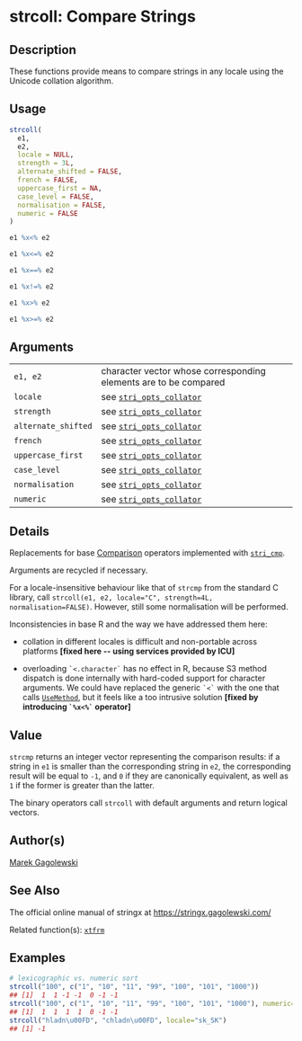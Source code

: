 # strcoll: Compare Strings

## Description

These functions provide means to compare strings in any locale using the Unicode collation algorithm.

## Usage

```r
strcoll(
  e1,
  e2,
  locale = NULL,
  strength = 3L,
  alternate_shifted = FALSE,
  french = FALSE,
  uppercase_first = NA,
  case_level = FALSE,
  normalisation = FALSE,
  numeric = FALSE
)

e1 %x<% e2

e1 %x<=% e2

e1 %x==% e2

e1 %x!=% e2

e1 %x>% e2

e1 %x>=% e2
```

## Arguments

|                     |                                                                                         |
|---------------------|-----------------------------------------------------------------------------------------|
| `e1, e2`            | character vector whose corresponding elements are to be compared                        |
| `locale`            | see [`stri_opts_collator`](https://stringi.gagolewski.com/rapi/stri_opts_collator.html) |
| `strength`          | see [`stri_opts_collator`](https://stringi.gagolewski.com/rapi/stri_opts_collator.html) |
| `alternate_shifted` | see [`stri_opts_collator`](https://stringi.gagolewski.com/rapi/stri_opts_collator.html) |
| `french`            | see [`stri_opts_collator`](https://stringi.gagolewski.com/rapi/stri_opts_collator.html) |
| `uppercase_first`   | see [`stri_opts_collator`](https://stringi.gagolewski.com/rapi/stri_opts_collator.html) |
| `case_level`        | see [`stri_opts_collator`](https://stringi.gagolewski.com/rapi/stri_opts_collator.html) |
| `normalisation`     | see [`stri_opts_collator`](https://stringi.gagolewski.com/rapi/stri_opts_collator.html) |
| `numeric`           | see [`stri_opts_collator`](https://stringi.gagolewski.com/rapi/stri_opts_collator.html) |

## Details

Replacements for base [Comparison](https://stat.ethz.ch/R-manual/R-devel/library/base/help/Comparison.html) operators implemented with [`stri_cmp`](https://stringi.gagolewski.com/rapi/stri_compare.html).

Arguments are recycled if necessary.

For a locale-insensitive behaviour like that of `strcmp` from the standard C library, call `strcoll(e1, e2, locale="C", strength=4L, normalisation=FALSE)`. However, still some normalisation will be performed.

Inconsistencies in base R and the way we have addressed them here:

-   collation in different locales is difficult and non-portable across platforms **\[fixed here -- using services provided by ICU\]**

-   overloading `` `<.character` `` has no effect in R, because S3 method dispatch is done internally with hard-coded support for character arguments. We could have replaced the generic `` `<` `` with the one that calls [`UseMethod`](https://stat.ethz.ch/R-manual/R-devel/library/base/help/UseMethod.html), but it feels like a too intrusive solution **\[fixed by introducing `` `%x<%` `` operator\]**

## Value

`strcmp` returns an integer vector representing the comparison results: if a string in `e1` is smaller than the corresponding string in `e2`, the corresponding result will be equal to `-1`, and `0` if they are canonically equivalent, as well as `1` if the former is greater than the latter.

The binary operators call `strcoll` with default arguments and return logical vectors.

## Author(s)

[Marek Gagolewski](https://www.gagolewski.com/)

## See Also

The official online manual of <span class="pkg">stringx</span> at <https://stringx.gagolewski.com/>

Related function(s): [`xtfrm`](sort.md)

## Examples




```r
# lexicographic vs. numeric sort
strcoll("100", c("1", "10", "11", "99", "100", "101", "1000"))
## [1]  1  1 -1 -1  0 -1 -1
strcoll("100", c("1", "10", "11", "99", "100", "101", "1000"), numeric=TRUE)
## [1]  1  1  1  1  0 -1 -1
strcoll("hladn\u00FD", "chladn\u00FD", locale="sk_SK")
## [1] -1
```
